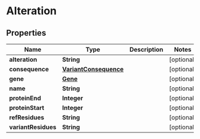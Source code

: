 
# Alteration

## Properties
Name | Type | Description | Notes
------------ | ------------- | ------------- | -------------
**alteration** | **String** |  |  [optional]
**consequence** | [**VariantConsequence**](VariantConsequence.md) |  |  [optional]
**gene** | [**Gene**](Gene.md) |  |  [optional]
**name** | **String** |  |  [optional]
**proteinEnd** | **Integer** |  |  [optional]
**proteinStart** | **Integer** |  |  [optional]
**refResidues** | **String** |  |  [optional]
**variantResidues** | **String** |  |  [optional]



